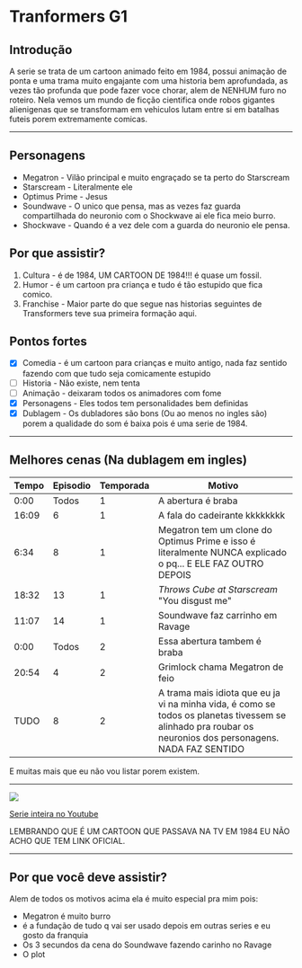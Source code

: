 # Tranformers G1
## Introdução
A serie se trata de um cartoon animado feito em 1984, possui animação de ponta e uma trama muito engajante com uma historia bem aprofundada, as vezes tão profunda que pode fazer voce chorar, alem de NENHUM furo no roteiro. 
Nela vemos um mundo de ficção cientifica onde robos gigantes alienigenas que se transformam em vehiculos lutam entre si em batalhas futeis porem extremamente comicas.

---
## Personagens

- Megatron - Vilão principal e muito engraçado se ta perto do Starscream
- Starscream - Literalmente ele
- Optimus Prime - Jesus
- Soundwave - O unico que pensa, mas as vezes faz guarda compartilhada do neuronio com o Shockwave ai ele fica meio burro.
- Shockwave - Quando é a vez dele com a guarda do neuronio ele pensa.

## Por que assistir?
 1. Cultura - é de 1984, UM CARTOON DE 1984!!! é quase um fossil.
 2. Humor - é um cartoon pra criança e tudo é tão estupido que fica comico.
 3. Franchise - Maior parte do que segue nas historias seguintes de Transformers teve sua primeira formação aqui.

## Pontos fortes

- [x] Comedia - é um cartoon para crianças e muito antigo, nada faz sentido fazendo com que tudo seja comicamente estupido
- [ ] Historia - Não existe, nem tenta
- [ ] Animação - deixaram todos os animadores com fome
- [x] Personagens - Eles todos tem personalidades bem definidas
- [x] Dublagem - Os dubladores são bons (Ou ao menos no ingles são) porem a qualidade do som é baixa pois é uma serie de 1984.

---

## Melhores cenas (Na dublagem em ingles)
| Tempo | Episodio | Temporada | Motivo |
|-------|----------|-----------|--------|
| 0:00  | Todos    | 1         | A abertura é braba|
| 16:09 | 6        | 1         | A fala do cadeirante kkkkkkkk|
|6:34   | 8        | 1         | Megatron tem um clone do Optimus Prime e isso é literalmente NUNCA explicado o pq... E ELE FAZ OUTRO DEPOIS|
|18:32  | 13       | 1         | *Throws Cube at Starscream* "You disgust me"|
|11:07  | 14       | 1         | Soundwave faz carrinho em Ravage|
| 0:00  | Todos    | 2         | Essa abertura tambem é braba|
|20:54  | 4        | 2         | Grimlock chama Megatron de feio|
|TUDO   | 8        | 2         | A trama mais idiota que eu ja vi na minha vida, é como se todos os planetas tivessem se alinhado pra roubar os neuronios dos personagens. NADA FAZ SENTIDO|

E muitas mais que eu não vou listar porem existem.


---

![](https://i.ytimg.com/vi/Y1ujpoDlgRU/hq720.jpg?sqp=-oaymwEXCK4FEIIDSFryq4qpAwkIARUAAIhCGAE=&rs=AOn4CLA2nN9s8RQyfl4RSJlczTGR3Jm7yg)

[Serie inteira no Youtube](https://www.youtube.com/watch?v=Y1ujpoDlgRU&list=PLD3dCMp2WHixUHTv2TETDETzoB148KoPy)

LEMBRANDO QUE É UM CARTOON QUE PASSAVA NA TV EM 1984 EU NÃO ACHO QUE TEM LINK OFICIAL.

---

## Por que você deve assistir?
Alem de todos os motivos acima ela é muito especial pra mim pois:
- Megatron é muito burro
- é a fundação de tudo q vai ser usado depois em outras series e eu gosto da franquia
- Os 3 secundos da cena do Soundwave fazendo carinho no Ravage
- O plot








